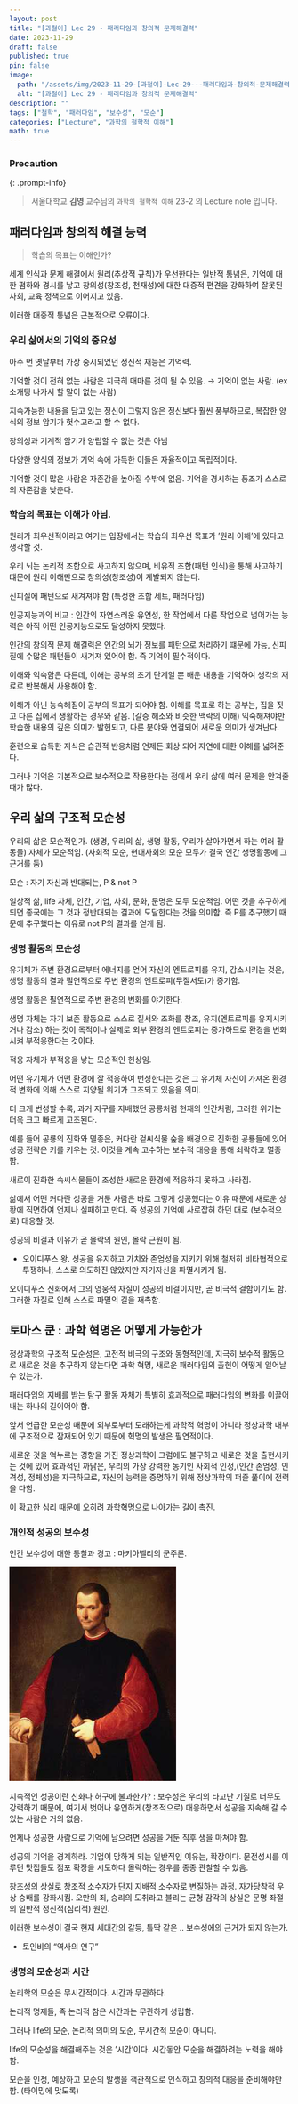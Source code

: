 ```yaml
---
layout: post
title: "[과철이] Lec 29 - 패러다임과 창의적 문제해결력"
date: 2023-11-29
draft: false
published: true
pin: false
image:
  path: "/assets/img/2023-11-29-[과철이]-Lec-29---패러다임과-창의적-문제해결력/0.png"
  alt: "[과철이] Lec 29 - 패러다임과 창의적 문제해결력"
description: ""
tags: ["철학", "패러다임", "보수성", "모순"]
categories: ["Lecture", "과학의 철학적 이해"]
math: true
---
```



### Precaution


{: .prompt-info}


> 서울대학교 **김영** 교수님의 `과학의 철학적 이해` 23-2 의 Lecture note 입니다. 


## 패러다임과 창의적 해결 능력


> 학습의 목표는 이해인가?


세계 인식과 문제 해결에서 원리(추상적 규칙)가 우선한다는 일반적 통념은, 기억에 대한 폄하와 경시를 낳고 창의성(창조성, 천재성)에 대한 대중적 편견을 강화하여 잘못된 사회, 교육 정책으로 이어지고 있음.


이러한 대중적 통념은 근본적으로 오류이다.


### 우리 삶에서의 기억의 중요성


아주 먼 옛날부터 가장 중시되었던 정신적 재능은 기억력.


기억할 것이 전혀 없는 사람은 지극히 매마른 것이 될 수 있음. → 기억이 없는 사람. (ex 소개팅 나가서 할 말이 없는 사람)


지속가능한 내용을 담고 있는 정신이 그렇지 않은 정신보다 훨씬 풍부하므로, 복잡한 양식의 정보 암기가 헛수고라고 할 수 없다.


창의성과 기계적 암기가 양립할 수 없는 것은 아님


다양한 양식의 정보가 기억 속에 가득한 이들은 자율적이고 독립적이다.


기억할 것이 많은 사람은 자존감을 높아질 수밖에 없음. 기억을 경시하는 풍조가 스스로의 자존감을 낮춘다.


### 학습의 목표는 이해가 아님.


원리가 최우선적이라고 여기는 입장에서는 학습의 최우선 목표가 ’원리 이해’에 있다고 생각할 것.


우리 뇌는 논리적 조합으로 사고하지 않으며, 비유적 조합(패턴 인식)을 통해 사고하기 떄문에 원리 이해만으로 창의성(창조성)이 계발되지 않는다.


신피질에 패턴으로 새겨져야 함 (특정한 조합 세트, 패러다임)


인공지능과의 비교 : 인간의 자연스러운 유연성, 한 작업에서 다른 작업으로 넘어가는 능력은 아직 어떤 인공지능으로도 달성하지 못했다.


인간의 창의적 문제 해결력은 인간의 뇌가 정보를 패턴으로 처리하기 떄문에 가능, 신피질에 수많은 패턴들이 새겨져 있어야 함. 즉 기억이 필수적이다.


이해와 익숙함은 다른데, 이해는 공부의 초기 단계일 뿐 배운 내용을 기억하여 생각의 재료로 반복해서 사용해야 함.


이해가 아닌 능숙해짐이 공부의 목표가 되어야 함. 이해를 목표로 하는 공부는, 집을 짓고 다른 집에서 생활하는 경우와 같음. (갈증 해소와 비슷한 맥락의 이해) 익숙해져야만 학습한 내용의 깊은 의미가 발현되고, 다른 분야와 연결되어 새로운 의미가 생겨난다.


훈련으로 습득한 지식은 습관적 반응처럼 언제든 회상 되어 자연에 대한 이해를 넓혀준다.


그러나 기억은 기본적으로 보수적으로 작용한다는 점에서 우리 삶에 여러 문제을 안겨줄 때가 많다.


## 우리 삶의 구조적 모순성


우리의 삶은 모순적인가. (생명, 우리의 삶, 생명 활동, 우리가 살아가면서 하는 여러 활동들) 자체가 모순적임. (사회적 모순, 현대사회의 모순 모두가 결국 인간 생명활동에 그 근거를 둠)


모순 : 자기 자신과 반대되는, P & not P


일상적 삶, life 자체, 인간, 기업, 사회, 문화, 문명은 모두 모순적임. 어떤 것을 추구하게 되면 종국에는 그 것과 정반대되는 결과에 도달한다는 것을 의미함. 즉 P를 추구했기 때문에 추구했다는 이유로 not P의 결과를 얻게 됨.


### 생명 활동의 모순성


유기체가 주변 환경으로부터 에너지를 얻어 자신의 엔트로피를 유지, 감소시키는 것은, 생명 활동의 결과 필연적으로 주변 환경의 엔트로피(무질서도)가 증가함.


생명 활동은 필연적으로 주변 환경의 변화를 야기한다.


생명 자체는 자기 보존 활동으로 스스로 질서와 조화를 창조, 유지(엔트로피를 유지시키거나 감소) 하는 것이 목적이나 실제로 외부 환경의 엔트로피는 증가하므로 환경을 변화시켜 부적응한다는 것이다.


적응 자체가 부적응을 낳는 모순적인 현상임.


어떤 유기체가 어떤 환경에 잘 적응하여 번성한다는 것은 그 유기체 자신이 가져온 환경적 변화에 의해 스스로 지양될 위기가 고조되고 있음을 의미.


더 크게 번성할 수록, 과거 지구를 지배했던 공룡처럼 현재의 인간처럼, 그러한 위기는 더욱 크고 빠르게 고조된다.


예를 들어 공룡의 진화와 멸종은, 커다란 겉씨식물 숲을 배경으로 진화한 공룡들에 있어 성공 전략은 키를 키우는 것. 이것을 계속 고수하는 보수적 대응을 통해 쇠락하고 멸종함.


새로이 진화한 속씨식물들이 조성한 새로운 환경에 적응하지 못하고 사라짐.


삶에서 어떤 커다란 성공을 거둔 사람은 바로 그렇게 성공했다는 이유 때문에 새로운 상황에 직면하여 언제나 실패하고 만다. 즉 성공의 기억에 사로잡혀 하던 대로 (보수적으로) 대응할 것.


성공의 비결과 이유가 곧 몰락의 원인, 몰락 근원이 됨.

- 오이디푸스 왕. 성공을 유지하고 가치와 존엄성을 지키기 위해 철저히 비타협적으로 투쟁하나, 스스로 의도하진 않았지만 자기자신을 파멸시키게 됨.

오이디푸스 신화에서 그의 영웅적 자질이 성공의 비결이지만, 곧 비극적 결함이기도 함. 그러한 자질로 인해 스스로 파멸의 길을 재촉함.


## 토마스 쿤 : 과학 혁명은 어떻게 가능한가


정상과학의 구조적 모순성은, 고전적 비극의 구조와 동형적인데, 지극히 보수적 활동으로 새로운 것을 추구하지 않는다면 과학 혁명, 새로운 패러다임의 출현이 어떻게 일어날 수 있는가.


패러다임의 지배를 받는 탐구 활동 자체가 특별히 효과적으로 패러다임의 변화를 이끌어 내는 하나의 길이어야 함.


앞서 언급한 모순성 때문에 외부로부터 도래하는게 과학적 혁명이 아니라 정상과학 내부에 구조적으로 잠재되어 있기 때문에 혁명의 발생은 필연적이다.


새로운 것을 억누르는 경향을 가진 정상과학이 그럼에도 불구하고 새로운 것을 출현시키는 것에 있어 효과적인 까닭은, 우리의 가장 강력한 동기인 사회적 인정,(인간 존엄성, 인격성, 정체성)을 자극하므로, 자신의 능력을 증명하기 위해 정상과학의 퍼즐 풀이에 전력을 다함.


이 확고한 심리 때문에 오히려 과학혁명으로 나아가는 길이 촉진.


### 개인적 성공의 보수성


인간 보수성에 대한 통찰과 경고 : 마키아벨리의 군주론.


![](/assets/img/2023-11-29-[과철이]-Lec-29---패러다임과-창의적-문제해결력/0.png)


지속적인 성공이란 신화나 허구에 불과한가? : 보수성은 우리의 타고난 기질로 너무도 강력하기 때문에, 여기서 벗어나 유연하게(창조적으로) 대응하면서 성공을 지속해 갈 수 있는 사람은 거의 없음.


언제나 성공한 사람으로 기억에 남으려면 성공을 거둔 직후 생을 마쳐야 함.


성공의 기억을 경계하라. 기업이 망하게 되는 일반적인 이유는, 확장이다. 문전성시를 이루던 맛집들도 점포 확장을 시도하다 몰락하는 경우를 종종 관찰할 수 있음.


창조성의 상실로 창조적 소수자가 단지 지배적 소수자로 변질하는 과정. 자가당착적 우상 숭배를 강화시킴. 오만의 죄, 승리의 도취라고 불리는 균형 감각의 상실은 문명 좌절의 일반적 정신적(심리적) 원인.


이러한 보수성이 결국 현재 세대간의 갈등, 틀딱 같은 .. 보수성에의 근거가 되지 않는가.

- 토인비의 “역사의 연구”

### 생명의 모순성과 시간


논리학의 모순은 무시간적이다. 시간과 무관하다.


논리적 명제들, 즉 논리적 참은 시간과는 무관하게 성립함.


그러나 life의 모순, 논리적 의미의 모순, 무시간적 모순이 아니다.


life의 모순성을 해결해주는 것은 ’시간’이다. 시간동안 모순을 해결하려는 노력을 해야 함.


모순을 인정, 예상하고 모순의 발생을 객관적으로 인식하고 창의적 대응을 준비해야만 함. (타이밍에 맞도록)


<script>
  window.MathJax = {
    tex: {
      macros: {
        R: "\\mathbb{R}",
        N: "\\mathbb{N}",
        Z: "\\mathbb{Z}",
        Q: "\\mathbb{Q}",
        C: "\\mathbb{C}",
        proj: "\\operatorname{proj}",
        rank: "\\operatorname{rank}",
        im: "\\operatorname{im}",
        dom: "\\operatorname{dom}",
        codom: "\\operatorname{codom}",
        argmax: "\\operatorname*{arg\,max}",
        argmin: "\\operatorname*{arg\,min}",
        "\{": "\\lbrace",
        "\}": "\\rbrace",
        sub: "\\subset",
        sup: "\\supset",
        sube: "\\subseteq",
        supe: "\\supseteq"
      },
      tags: "ams",
      strict: false, 
      inlineMath: [["$", "$"], ["\\(", "\\)"]],
      displayMath: [["$$", "$$"], ["\\[", "\\]"]]
    },
    options: {
      skipHtmlTags: ["script", "noscript", "style", "textarea", "pre"]
    }
  };
</script>
<script async src="https://cdn.jsdelivr.net/npm/mathjax@3/es5/tex-mml-chtml.js"></script>
